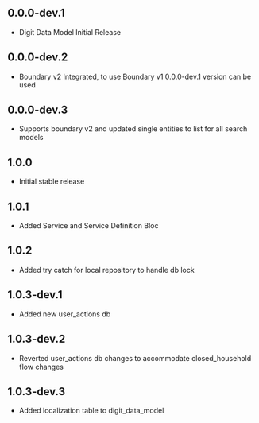 ## 0.0.0-dev.1

* Digit Data Model Initial Release

## 0.0.0-dev.2

* Boundary v2 Integrated, to use Boundary v1  0.0.0-dev.1 version can be used

## 0.0.0-dev.3

* Supports boundary v2 and updated single entities to list for all search models

## 1.0.0

* Initial stable release

## 1.0.1

* Added Service and Service Definition Bloc

## 1.0.2

* Added try catch for local repository to handle db lock

## 1.0.3-dev.1

* Added new user_actions db

## 1.0.3-dev.2
* Reverted user_actions db changes to accommodate closed_household flow changes


## 1.0.3-dev.3
* Added localization table to digit_data_model




